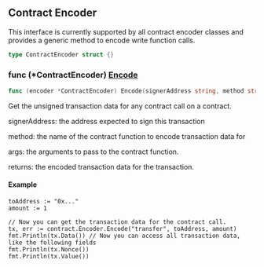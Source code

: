 
## Contract Encoder

This interface is currently supported by all contract encoder classes and provides a generic method to encode write function calls\.

```go
type ContractEncoder struct {}
```

### func \(\*ContractEncoder\) [Encode](<https://github.com/thirdweb-dev/go-sdk/blob/main/thirdweb/contract_encoder.go#L58>)

```go
func (encoder *ContractEncoder) Encode(signerAddress string, method string, args ...interface{}) (*types.Transaction, error)
```

Get the unsigned transaction data for any contract call on a contract\.

signerAddress: the address expected to sign this transaction

method: the name of the contract function to encode transaction data for

args: the arguments to pass to the contract function\.

returns: the encoded transaction data for the transaction\.

#### Example

```
toAddress := "0x..."
amount := 1

// Now you can get the transaction data for the contract call.
tx, err := contract.Encoder.Encode("transfer", toAddress, amount)
fmt.Println(tx.Data()) // Now you can access all transaction data, like the following fields
fmt.Println(tx.Nonce())
fmt.Println(tx.Value())
```
